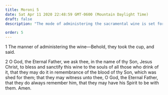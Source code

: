 ```yaml
---
title: Moroni 5
date: Sat Apr 11 2020 22:48:59 GMT-0600 (Mountain Daylight Time)
draft: false
description: "The mode of administering the sacramental wine is set forth. About A.D. 401–21."

order: 5
---
```

    
1 The manner of administering the wine—Behold, they took the cup, and said.

2 O God, the Eternal Father, we ask thee, in the name of thy Son, Jesus Christ, to bless and sanctify this wine to the souls of all those who drink of it, that they may do it in remembrance of the blood of thy Son, which was shed for them; that they may witness unto thee, O God, the Eternal Father, that they do always remember him, that they may have his Spirit to be with them. Amen.
